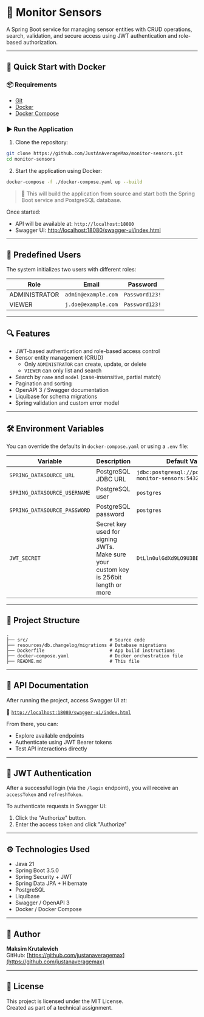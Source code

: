 # 📡 Monitor Sensors

A Spring Boot service for managing sensor entities with CRUD operations, search, validation, and secure access using JWT authentication and role-based authorization.

---

## 🚀 Quick Start with Docker

### 📦 Requirements

- [Git](https://git-scm.com/)
- [Docker](https://www.docker.com/)
- [Docker Compose](https://docs.docker.com/compose/install/)

### ▶️ Run the Application

1. Clone the repository:

```bash
git clone https://github.com/JustAnAverageMax/monitor-sensors.git
cd monitor-sensors
```

2. Start the application using Docker:

```bash
docker-compose -f ./docker-compose.yaml up --build
```

> 📝 This will build the application from source and start both the Spring Boot service and PostgreSQL database.

Once started:

- API will be available at: `http://localhost:18080`
- Swagger UI: [http://localhost:18080/swagger-ui/index.html](http://localhost:18080/swagger-ui/index.html)

---

## 🔐 Predefined Users

The system initializes two users with different roles:

| Role          | Email               | Password       |
|---------------|---------------------|----------------|
| ADMINISTRATOR | `admin@example.com` | `Password123!` |
| VIEWER        | `j.doe@example.com` | `Password123!` |

---

## 🔍 Features

- JWT-based authentication and role-based access control
- Sensor entity management (CRUD)
    - Only `ADMINISTRATOR` can create, update, or delete
    - `VIEWER` can only list and search
- Search by `name` and `model` (case-insensitive, partial match)
- Pagination and sorting
- OpenAPI 3 / Swagger documentation
- Liquibase for schema migrations
- Spring validation and custom error model

---

## 🛠 Environment Variables

You can override the defaults in `docker-compose.yaml` or using a `.env` file:

| Variable                     | Description                                                                          | Default Value                                                |
|-----------------------------|--------------------------------------------------------------------------------------|--------------------------------------------------------------|
| `SPRING_DATASOURCE_URL`     | PostgreSQL JDBC URL                                                                  | `jdbc:postgresql://postgres-monitor-sensors:5432/sensors_db` |
| `SPRING_DATASOURCE_USERNAME`| PostgreSQL user                                                                      | `postgres`                                                   |
| `SPRING_DATASOURCE_PASSWORD`| PostgreSQL password                                                                  | `postgres`                                                   |
| `JWT_SECRET`                | Secret key used for signing JWTs. Make sure your custom key is 256bit length or more | `DtLln0ulGdXd9LO9U3BEgXRV6tgloi2g`                             |

---

## 📂 Project Structure

```
.
├── src/                              # Source code
├── resources/db.changelog/migrations # Database migrations
├── Dockerfile                        # App build instructions
├── docker-compose.yaml               # Docker orchestration file
├── README.md                         # This file
```

---

## 📄 API Documentation

After running the project, access Swagger UI at:

📍 [`http://localhost:18080/swagger-ui/index.html`](http://localhost:18080/swagger-ui/index.html)

From there, you can:
- Explore available endpoints
- Authenticate using JWT Bearer tokens
- Test API interactions directly

---

## 🔐 JWT Authentication

After a successful login (via the `/login` endpoint), you will receive an `accessToken` and `refreshToken`.

To authenticate requests in Swagger UI:
1. Click the "Authorize" button.
2. Enter the access token and click "Authorize"

---

## ⚙️ Technologies Used

- Java 21
- Spring Boot 3.5.0
- Spring Security + JWT
- Spring Data JPA + Hibernate
- PostgreSQL
- Liquibase
- Swagger / OpenAPI 3
- Docker / Docker Compose

---

## 👤 Author

**Maksim Krutalevich**  
GitHub: [https://github.com/justanaveragemax](https://github.com/justanaveragemax)

---

## 📄 License

This project is licensed under the MIT License.  
Created as part of a technical assignment.

